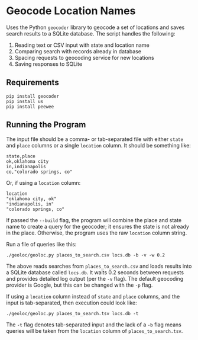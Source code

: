 Geocode Location Names
======================

Uses the Python `geocoder` library to geocode a set of locations and
saves search results to a SQLite database. The script handles the
following:

1. Reading text or CSV input with state and location name
2. Comparing search with records already in database
3. Spacing requests to geocoding service for new locations
4. Saving responses to SQLite

## Requirements

    pip install geocoder
    pip install us
    pip install peewee

## Running the Program

The input file should be a comma- or tab-separated file with either `state`
and `place` columns or a single `location` column. It should be something like:

    state,place
    ok,oklahoma city
    in,indianapolis
    co,"colorado springs, co"

Or, if using a `location` column:

    location
    "oklahoma city, ok"
    "indianapolis, in"
    "colorado springs, co"

If passed the `--build` flag, the program will combine the place and state
name to create a query for the geocoder; it ensures the state is not already
in the place. Otherwise, the program uses the raw `location` column string.

Run a file of queries like this:

    ./geoloc/geoloc.py places_to_search.csv locs.db -b -v -w 0.2

The above reads searches from `places_to_search.csv` and loads results into
a SQLite database called `locs.db`. It waits 0.2 seconds between requests
and provides detailed log output (per the `-v` flag). The default geocoding
provider is Google, but this can be changed with the `-p` flag.

If using a `location` column instead of `state` and `place` columns, and the
input is tab-separated, then execution could look like:

    ./geoloc/geoloc.py places_to_search.tsv locs.db -t

The `-t` flag denotes tab-separated input and the lack of a `-b` flag means
queries will be taken from the `location` column of `places_to_search.tsv`.
